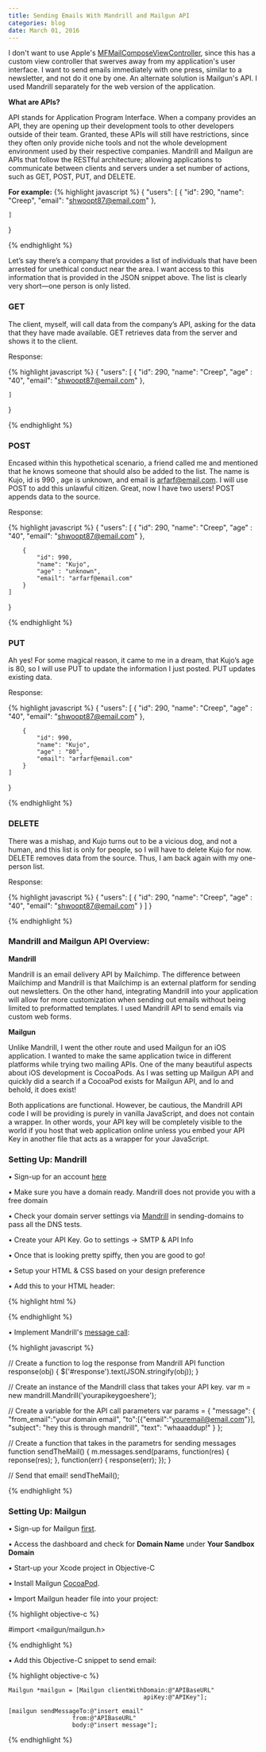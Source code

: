 ```yaml
---
title: Sending Emails With Mandrill and Mailgun API
categories: blog
date: March 01, 2016
---
```


I don't want to use Apple's <a href="https://developer.apple.com/library/ios/documentation/MessageUI/Reference/MFMailComposeViewController_class/">MFMailComposeViewController</a>, since this has a custom view controller that swerves away from my application's user interface. I want to send emails immediately with one press, similar to a newsletter, and not do it one by one. An alternate solution is Mailgun's API. I used Mandrill separately for the web version of the application.

<strong>What are APIs?</strong>

API stands for Application Program Interface.  When a company provides an API, they are opening up their development tools to other developers outside of their team.  Granted, these APIs will still have restrictions, since they often only provide niche tools and not the whole development environment used by their respective companies. Mandrill and Mailgun are APIs that follow the RESTful architecture; allowing applications to communicate between clients and servers under a set number of actions, such as GET, POST, PUT, and DELETE.

<strong>For example:</strong>
{% highlight javascript %}
{ 
    "users": 
    [
        {
            "id": 290,
            "name": "Creep",
            "email": "shwoopt87@email.com"
        },
        
    ]
}

{% endhighlight %}


Let’s say there’s a company that provides a list of individuals that have been arrested for unethical conduct near the area. I want access to this information that is provided in the JSON snippet above. The list is clearly very short—one person is only listed.

<h3>GET</h3>

The client, myself, will call data from the company’s API, asking for the data that they have made available. GET retrieves data from the server and shows it to the client.  

Response:

{% highlight javascript %}
{ 
    "users": 
    [
        {
            "id": 290,
            "name": "Creep",
            "age" : "40",
            "email": "shwoopt87@email.com"
        },

    ]
}

{% endhighlight %}


<h3>POST</h3>

Encased within this hypothetical scenario, a friend called me and mentioned that he knows someone that should also be added to the list. The name is Kujo, id is 990 , age is unknown, and email is arfarf@email.com. I will use POST to add this unlawful citizen. Great, now I have two users! POST appends data to the source.

Response:

{% highlight javascript %}
{ 
    "users": 
    [
        {
            "id": 290,
            "name": "Creep",
            "age" : "40",
            "email": "shwoopt87@email.com"
        },


        {
            "id": 990,
            "name": "Kujo",
            "age" : "unknown",
            "email": "arfarf@email.com"
        }
    ]
}

{% endhighlight %}


<h3>PUT</h3>

Ah yes! For some magical reason, it came to me in a dream, that Kujo’s age is 80, so I will use PUT to update the information I just posted. PUT updates existing data.

Response:

{% highlight javascript %}
{ 
    "users": 
    [
        {
            "id": 290,
            "name": "Creep",
            "age" : "40",
            "email": "shwoopt87@email.com"
        },


        {
            "id": 990,
            "name": "Kujo",
            "age" : "80",
            "email": "arfarf@email.com"
        }
    ]
}

{% endhighlight %}


<h3>DELETE</h3>

There was a mishap, and Kujo turns out to be a vicious dog, and not a human, and this list is only for people, so I will have to delete Kujo for now. DELETE removes data from the source. Thus, I am back again with my one-person list.

Response:

{% highlight javascript %}
{ 
    "users": 
    [
        {
            "id": 290,
            "name": "Creep",
            "age" : "40",
            "email": "shwoopt87@email.com"
        }
    ]
}

{% endhighlight %}


<h3>Mandrill and Mailgun API Overview:</h3>

<strong>Mandrill</strong>

Mandrill is an email delivery API by Mailchimp. The difference between Mailchimp and Mandrill is that Mailchimp is an external platform for sending out newsletters. On the other hand, integrating Mandrill into your application will allow for more customization when sending out emails without being limited to preformatted templates. I used Mandrill API to send emails via custom web forms.

<strong>Mailgun</strong>

Unlike Mandrill, I went the other route and used Mailgun for an iOS application. I wanted to make the same application twice in different platforms while trying two mailing APIs. One of the many beautiful aspects about iOS development is CocoaPods. As I was setting up Mailgun API and quickly did a search if a CocoaPod exists for Mailgun API, and lo and behold, it does exist!   

Both applications are functional. However, be cautious, the Mandrill API code I will be providing is purely in vanilla JavaScript, and does not contain a wrapper. In other words, your API key will be completely visible to the world if you host that web application online unless you embed your API Key in another file that acts as a wrapper for your JavaScript.


<h3>Setting Up: Mandrill</h3>

•	Sign-up for an account [here](https://mandrill.com/signup/)

•	Make sure you have a domain ready. Mandrill does not provide you with a free domain

•	Check your domain server settings via [Mandrill](https://mandrillapp.com/settings/) in sending-domains to pass all the DNS tests.

•	Create your API Key.  Go to settings → SMTP & API Info

•	Once that is looking pretty spiffy, then you are good to go!

•	Setup your HTML & CSS based on your design preference

•	Add this to your HTML header:

{% highlight html %}<script type="text/javascript" src="https://mandrillapp.com/api/docs/js/mandrill.js"></script>

{% endhighlight %}

•	Implement Mandrill's [message call](https://mandrillapp.com/api/docs/messages.JSON.html):

{% highlight javascript %}


// Create a function to log the response from Mandrill API
function response(obj) {
    $('#response').text(JSON.stringify(obj));
}

// Create an instance of the Mandrill class that takes your API key.
var m = new mandrill.Mandrill('yourapikeygoeshere');


// Create a variable for the API call parameters
var params = {
    "message": {
        "from_email":"your domain email",
        "to":[{"email":"youremail@email.com"}],
        "subject": "hey this is through mandrill",
        "text": "whaaaddup!"
    }
};

// Create a function that takes in the parametrs for sending messages
function sendTheMail() {
    m.messages.send(params, function(res) {
        reponse(res);
    }, 
    function(err) {
        response(err);
    });
}

// Send that email!
sendTheMail();

{% endhighlight %}


<h3>Setting Up: Mailgun</h3>

•	Sign-up for Mailgun [first](https://mailgun.com/signup).

•   Access the dashboard and check for <strong>Domain Name</strong> under <strong>Your Sandbox Domain</strong>

•   Start-up your Xcode project in Objective-C

•   Install Mailgun [CocoaPod](https://cocoapods.org/pods/mailgun).

•   Import Mailgun header file into your project:

{% highlight objective-c %}

#import <mailgun/mailgun.h>

{% endhighlight %}

•   Add this Objective-C snippet to send email:

{% highlight objective-c %}

    Mailgun *mailgun = [Mailgun clientWithDomain:@"APIBaseURL" 
                                          apiKey:@"APIKey"];

    [mailgun sendMessageTo:@"insert email"
                      from:@"APIBaseURL"
                      body:@"insert message"];

{% endhighlight %}
